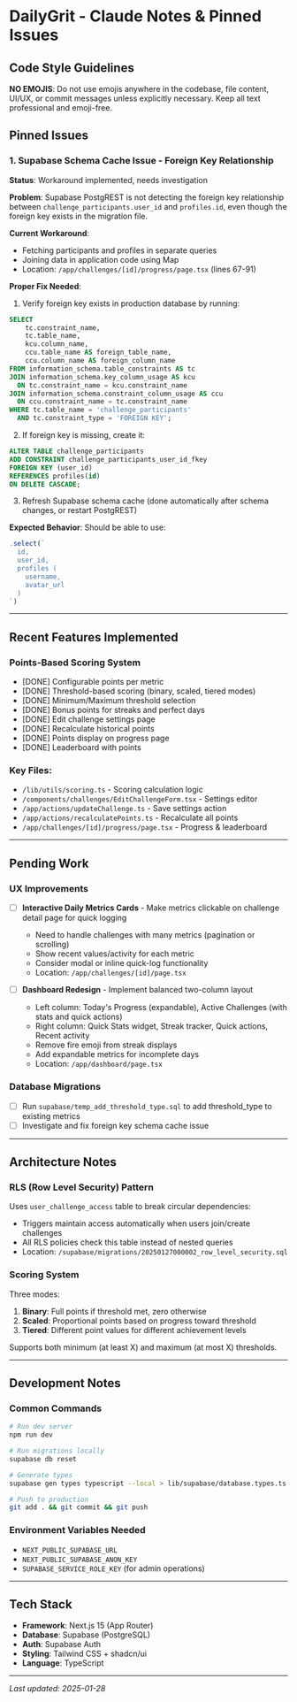 # DailyGrit - Claude Notes & Pinned Issues

## Code Style Guidelines

**NO EMOJIS**: Do not use emojis anywhere in the codebase, file content, UI/UX, or commit messages unless explicitly necessary. Keep all text professional and emoji-free.

## Pinned Issues

### 1. Supabase Schema Cache Issue - Foreign Key Relationship
**Status**: Workaround implemented, needs investigation

**Problem**:
Supabase PostgREST is not detecting the foreign key relationship between `challenge_participants.user_id` and `profiles.id`, even though the foreign key exists in the migration file.

**Current Workaround**:
- Fetching participants and profiles in separate queries
- Joining data in application code using Map
- Location: `/app/challenges/[id]/progress/page.tsx` (lines 67-91)

**Proper Fix Needed**:
1. Verify foreign key exists in production database by running:
```sql
SELECT
    tc.constraint_name,
    tc.table_name,
    kcu.column_name,
    ccu.table_name AS foreign_table_name,
    ccu.column_name AS foreign_column_name
FROM information_schema.table_constraints AS tc
JOIN information_schema.key_column_usage AS kcu
  ON tc.constraint_name = kcu.constraint_name
JOIN information_schema.constraint_column_usage AS ccu
  ON ccu.constraint_name = tc.constraint_name
WHERE tc.table_name = 'challenge_participants'
  AND tc.constraint_type = 'FOREIGN KEY';
```

2. If foreign key is missing, create it:
```sql
ALTER TABLE challenge_participants
ADD CONSTRAINT challenge_participants_user_id_fkey
FOREIGN KEY (user_id)
REFERENCES profiles(id)
ON DELETE CASCADE;
```

3. Refresh Supabase schema cache (done automatically after schema changes, or restart PostgREST)

**Expected Behavior**:
Should be able to use:
```javascript
.select(`
  id,
  user_id,
  profiles (
    username,
    avatar_url
  )
`)
```

---

## Recent Features Implemented

### Points-Based Scoring System
- [DONE] Configurable points per metric
- [DONE] Threshold-based scoring (binary, scaled, tiered modes)
- [DONE] Minimum/Maximum threshold selection
- [DONE] Bonus points for streaks and perfect days
- [DONE] Edit challenge settings page
- [DONE] Recalculate historical points
- [DONE] Points display on progress page
- [DONE] Leaderboard with points

### Key Files:
- `/lib/utils/scoring.ts` - Scoring calculation logic
- `/components/challenges/EditChallengeForm.tsx` - Settings editor
- `/app/actions/updateChallenge.ts` - Save settings action
- `/app/actions/recalculatePoints.ts` - Recalculate all points
- `/app/challenges/[id]/progress/page.tsx` - Progress & leaderboard

---

## Pending Work

### UX Improvements
- [ ] **Interactive Daily Metrics Cards** - Make metrics clickable on challenge detail page for quick logging
  - Need to handle challenges with many metrics (pagination or scrolling)
  - Show recent values/activity for each metric
  - Consider modal or inline quick-log functionality
  - Location: `/app/challenges/[id]/page.tsx`

- [ ] **Dashboard Redesign** - Implement balanced two-column layout
  - Left column: Today's Progress (expandable), Active Challenges (with stats and quick actions)
  - Right column: Quick Stats widget, Streak tracker, Quick actions, Recent activity
  - Remove fire emoji from streak displays
  - Add expandable metrics for incomplete days
  - Location: `/app/dashboard/page.tsx`

### Database Migrations
- [ ] Run `supabase/temp_add_threshold_type.sql` to add threshold_type to existing metrics
- [ ] Investigate and fix foreign key schema cache issue

---

## Architecture Notes

### RLS (Row Level Security) Pattern
Uses `user_challenge_access` table to break circular dependencies:
- Triggers maintain access automatically when users join/create challenges
- All RLS policies check this table instead of nested queries
- Location: `/supabase/migrations/20250127000002_row_level_security.sql`

### Scoring System
Three modes:
1. **Binary**: Full points if threshold met, zero otherwise
2. **Scaled**: Proportional points based on progress toward threshold
3. **Tiered**: Different point values for different achievement levels

Supports both minimum (at least X) and maximum (at most X) thresholds.

---

## Development Notes

### Common Commands
```bash
# Run dev server
npm run dev

# Run migrations locally
supabase db reset

# Generate types
supabase gen types typescript --local > lib/supabase/database.types.ts

# Push to production
git add . && git commit && git push
```

### Environment Variables Needed
- `NEXT_PUBLIC_SUPABASE_URL`
- `NEXT_PUBLIC_SUPABASE_ANON_KEY`
- `SUPABASE_SERVICE_ROLE_KEY` (for admin operations)

---

## Tech Stack
- **Framework**: Next.js 15 (App Router)
- **Database**: Supabase (PostgreSQL)
- **Auth**: Supabase Auth
- **Styling**: Tailwind CSS + shadcn/ui
- **Language**: TypeScript

---

*Last updated: 2025-01-28*
